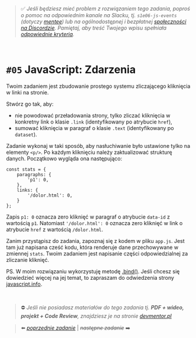 > :white_check_mark: *Jeśli będziesz mieć problem z rozwiązaniem tego zadania, poproś o pomoc na odpowiednim kanale na Slacku, tj. `s1e06-js-events` (dotyczy [mentee](https://devmentor.pl/mentoring-javascript/)) lub na ogólnodostępnej i bezpłatnej [społeczności na Discordzie](https://devmentor.pl/discord). Pamiętaj, aby treść Twojego wpisu spełniała [odpowiednie kryteria](https://devmentor.pl/jak-prosic-o-pomoc/).*

&nbsp;

# `#05` JavaScript: Zdarzenia



Twoim zadaniem jest zbudowanie prostego systemu zliczającego kliknięcia w linki na stronie.

Stwórz go tak, aby:
- nie powodować przeładowania strony, tylko zliczać kliknięcia w konkretny link o klasie `.link` (identyfikowany po atrybucie `href`),
- sumować kliknięcia w paragraf o klasie `.text` (identyfikowany po `dataset`).

Zadanie wykonaj w taki sposób, aby nasłuchiwanie było ustawione tylko na elementy `<p/>`. Po każdym kliknięciu należy zaktualizować strukturę danych. Początkowo wygląda ona następująco:

```
const stats = {
    paragraphs: {
        'p1': 0,
    },
    links: {
        '/dolor.html': 0,
    }
};
```

Zapis `p1: 0` oznacza zero kliknięć w paragraf o atrybucie `data-id` z wartością `p1`. Natomiast `'/dolor.html': 0` oznacza zero kliknięć w link o atrybucie `href` z wartością `/dolor.html`.

Zanim przystąpisz do zadania, zapoznaj się z kodem w pliku `app.js`.
Jest tam już napisana cześć kodu, która renderuje dane przechowywane w zmiennej `stats`.
Twoim zadaniem jest napisanie części odpowiedzialnej za zliczanie kliknięć.

PS. W moim rozwiązaniu wykorzystuję metodę [.bind()](https://developer.mozilla.org/pl/docs/Web/JavaScript/Referencje/Obiekty/Function/bind). Jeśli chcesz się dowiedzieć więcej na jej temat, to zapraszam do odwiedzenia strony [javascript.info](https://developer.mozilla.org/pl/docs/Web/JavaScript/Referencje/Obiekty/Function/bind).


&nbsp;

> :no_entry: *Jeśli nie posiadasz materiałów do tego zadania tj. **PDF + wideo, projekt + Code Review**, znajdziesz je na stronie [devmentor.pl](https://devmentor.pl/workshop-js-events/)*

> :arrow_left: [*poprzednie zadanie*](./../04) | ~~*następne zadanie*~~ :arrow_right:

